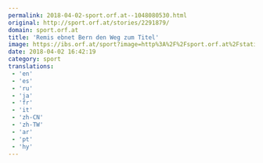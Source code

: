 ```yaml
---
permalink: 2018-04-02-sport.orf.at--1048080530.html
original: http://sport.orf.at/stories/2291879/
domain: sport.orf.at
title: 'Remis ebnet Bern den Weg zum Titel'
image: https://ibs.orf.at/sport?image=http%3A%2F%2Fsport.orf.at%2Fstatic%2Fimages%2Fsite%2Fsport%2F20180414%2Ffus_schweiz_bern_basel_pure_g.2436467.jpg
date: 2018-04-02 16:42:19
category: sport
translations: 
 - 'en'
 - 'es'
 - 'ru'
 - 'ja'
 - 'fr'
 - 'it'
 - 'zh-CN'
 - 'zh-TW'
 - 'ar'
 - 'pt'
 - 'hy'
---
```


